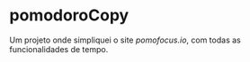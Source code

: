 # pomodoroCopy
Um projeto onde simpliquei o site *pomofocus.io*, com todas as funcionalidades de tempo.
